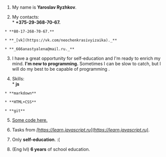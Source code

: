  1. My name is **Yaroslav Ryzhkov**.  

  2. My contacts:   
    * **+375-29-368-70-67.**  

    * **80-17-268-70-67.**  

    * **_[vk](https://vk.com/neochenkrasivyizaika)._**  

    * **_666anastyalena@mail.ru._**  
  
  3. I have a great opportunity for self-education and I'm ready to enrich my mind. **I'm new to programming.** Sometimes I can be slow to catch, but I will do my best to be capable of programming .  

  4. Skills:  
    * **js**  

    * **markdown**  

    * **HTML+CSS**  

    * **git**  
  
  5. [Some code here.](https://github.com/Creator674/yarik_tasks)      

  6. Tasks from _[https://learn.javascript.ru](https://learn.javascript.ru)_.    

  7. Only __self-education__. :(    

  8. (Eng lvl) **6 years** of school education.    

